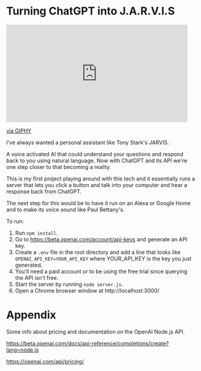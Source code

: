 # Turning ChatGPT into J.A.R.V.I.S

<iframe src="https://giphy.com/embed/g4sCZhKykg1z2" width="480" height="259" frameBorder="0" class="giphy-embed" allowFullScreen></iframe><p><a href="https://giphy.com/gifs/iron-man-robert-downey-jr-g4sCZhKykg1z2">via GIPHY</a></p>

I've always wanted a personal assistant like Tony Stark's JARVIS.

A voice activated AI that could understand your questions and respond back to you using natural language.
Now with ChatGPT and its API we're one step closer to that becoming a reality.

This is my first project playing around with this tech and it essentially runs a server that lets you click a button and talk into your computer and hear a response back from ChatGPT.

The next step for this would be to have it run on an Alexa or Google Home and to make its voice sound like Paul Bettany's.

To run:

1. Run `npm install`.
2. Go to https://beta.openai.com/account/api-keys and generate an API key.
3. Create a `.env` file in the root directory and add a line that looks like `OPENAI_API_KEY=YOUR_API_KEY` where YOUR_API_KEY is the key you just generated.
4. You'll need a paid account or to be using the free trial since querying the API isn't free.
4. Start the server by running `node server.js`.
5. Open a Chrome browser window at http://localhost:3000/


# Appendix

Some info about pricing and documentation on the OpenAI Node.js API.

https://beta.openai.com/docs/api-reference/completions/create?lang=node.js

https://openai.com/api/pricing/
